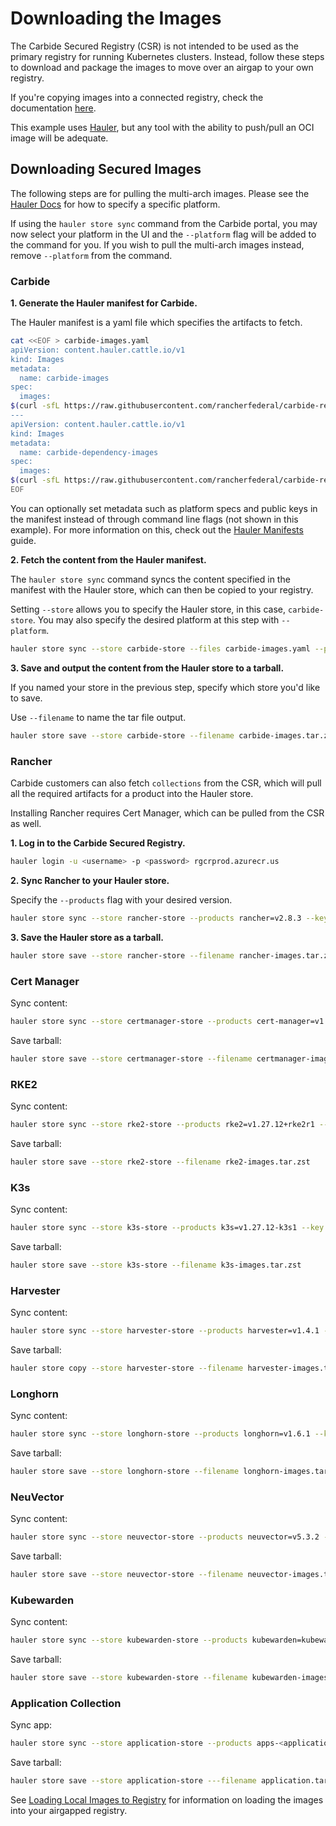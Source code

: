 # Downloading the Images

The Carbide Secured Registry (CSR) is not intended to be used as the primary registry for running Kubernetes clusters. Instead, follow these steps to download and package the images to move over an airgap to your own registry.

If you're copying images into a connected registry, check the documentation [here](copying-images.md).

This example uses [Hauler](https://docs.hauler.dev/docs/intro), but any tool with the ability to push/pull an OCI image will be adequate.

## Downloading Secured Images

The following steps are for pulling the multi-arch images. Please see the [Hauler Docs](https://docs.hauler.dev/docs/hauler-usage/store/sync) for how to specify a specific platform.

If using the `hauler store sync` command from the Carbide portal, you may now select your platform in the UI and the `--platform` flag will be added to the command for you. If you wish to pull the multi-arch images instead, remove `--platform` from the command.

### Carbide

**1. Generate the Hauler manifest for Carbide.**

The Hauler manifest is a yaml file which specifies the artifacts to fetch. 

```bash
cat <<EOF > carbide-images.yaml
apiVersion: content.hauler.cattle.io/v1
kind: Images
metadata:
  name: carbide-images
spec:
  images:
$(curl -sfL https://raw.githubusercontent.com/rancherfederal/carbide-releases/main/carbide-images.txt | sed '/nats/d' | sed 's/^/    - name: /')
---
apiVersion: content.hauler.cattle.io/v1
kind: Images
metadata:
  name: carbide-dependency-images
spec:
  images:
$(curl -sfL https://raw.githubusercontent.com/rancherfederal/carbide-releases/main/carbide-images.txt | sed '/rgcr/d' | sed 's/^/    - name: /')
EOF
```
You can optionally set metadata such as platform specs and public keys in the manifest instead of through command line flags (not shown in this example). For more information on this, check out the [Hauler Manifests](https://docs.hauler.dev/docs/guides-references/hauler-manifests) guide.

**2. Fetch the content from the Hauler manifest.**

The `hauler store sync` command syncs the content specified in the manifest with the Hauler store, which can then be copied to your registry. 

Setting `--store` allows you to specify the Hauler store, in this case, `carbide-store`. You may also specify the desired platform at this step with `--platform`. 

```bash
hauler store sync --store carbide-store --files carbide-images.yaml --platform <platform/arch> --key carbide-key.pub
```

**3. Save and output the content from the Hauler store to a tarball.**

If you named your store in the previous step, specify which store you'd like to save.

Use `--filename` to name the tar file output.

```bash
hauler store save --store carbide-store --filename carbide-images.tar.zst
```

### Rancher

Carbide customers can also fetch `collections` from the CSR, which will pull all the required artifacts for a product into the Hauler store.

Installing Rancher requires Cert Manager, which can be pulled from the CSR as well.

**1. Log in to the Carbide Secured Registry.**

```bash
hauler login -u <username> -p <password> rgcrprod.azurecr.us
```

**2. Sync Rancher to your Hauler store.**

Specify the  `--products` flag with your desired version. 

```bash
hauler store sync --store rancher-store --products rancher=v2.8.3 --key carbide-key.pub --platform <platform/arch>
```

**3. Save the Hauler store as a tarball.** 
```bash
hauler store save --store rancher-store --filename rancher-images.tar.zst
```

### Cert Manager

Sync content:

```bash
hauler store sync --store certmanager-store --products cert-manager=v1.14.4 --key carbide-key.pub --platform <platform/arch>
```

Save tarball:

```bash
hauler store save --store certmanager-store --filename certmanager-images.tar.zst
```

### RKE2

Sync content:

```bash
hauler store sync --store rke2-store --products rke2=v1.27.12+rke2r1 --key carbide-key.pub --platform <platform/arch>
```

Save tarball:

```bash
hauler store save --store rke2-store --filename rke2-images.tar.zst
```

### K3s

Sync content:

```bash
hauler store sync --store k3s-store --products k3s=v1.27.12-k3s1 --key carbide-key.pub --platform <platform/arch>
```

Save tarball:

```bash
hauler store save --store k3s-store --filename k3s-images.tar.zst
```

### Harvester

Sync content:

```bash
hauler store sync --store harvester-store --products harvester=v1.4.1 --key carbide-key.pub --platform <platform/arch>
```

Save tarball:

```bash
hauler store copy --store harvester-store --filename harvester-images.tar.zst
```

### Longhorn

Sync content:

```bash
hauler store sync --store longhorn-store --products longhorn=v1.6.1 --key carbide-key.pub --platform <platform/arch>
```

Save tarball:

```bash
hauler store save --store longhorn-store --filename longhorn-images.tar.zst
```

### NeuVector

Sync content: 

```bash
hauler store sync --store neuvector-store --products neuvector=v5.3.2 --key carbide-key.pub --platform <platform/arch>
```

Save tarball:

```bash
hauler store save --store neuvector-store --filename neuvector-images.tar.zst
```

### Kubewarden

Sync content:

```bash
hauler store sync --store kubewarden-store --products kubewarden=kubewarden-controller-2.0.11 --key carbide-key.pub --platform <platform/arch>
```

Save tarball:

```bash
hauler store save --store kubewarden-store --filename kubewarden-images.tar.zst
```

### Application Collection

Sync app:

```bash
hauler store sync --store application-store --products apps-<application-name>=0.28.1 --key carbide-key.pub --platform <platform/arch>
```

Save tarball:

```bash
hauler store save --store application-store ---filename application.tar.zst
```

See [Loading Local Images to Registry](loading-images.md) for information on loading the images into your airgapped registry.